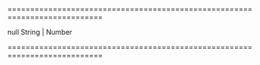===========================================================================
<!--default-->null<!--/default-->
<!--type-->String | Number<!--/type-->
===========================================================================

<!--shortDescription-->

<!--/shortDescription-->

<!--fullDescription-->

<!--/fullDescription-->